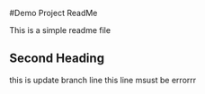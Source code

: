 #Demo Project ReadMe

This is a simple readme file

## Second Heading

this is update branch line
this line msust be errorrr
